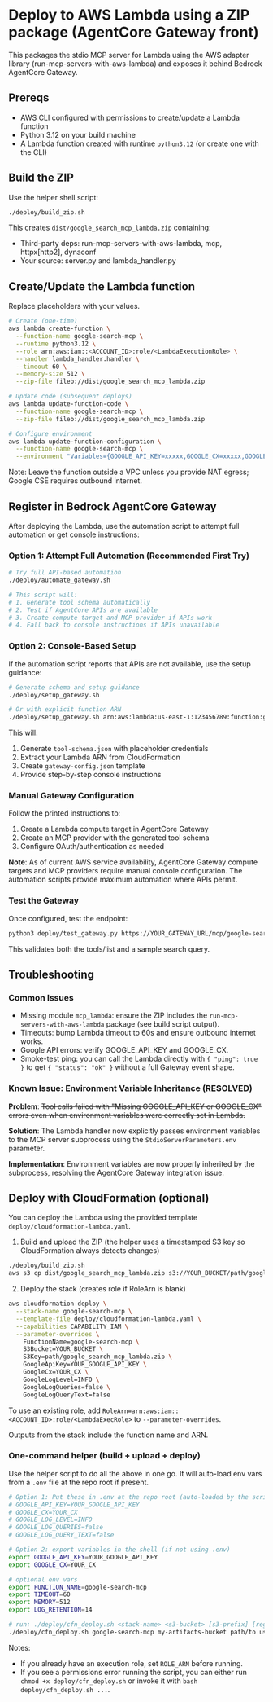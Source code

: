 # Deploy to AWS Lambda using a ZIP package (AgentCore Gateway front)

This packages the stdio MCP server for Lambda using the AWS adapter library
(run-mcp-servers-with-aws-lambda) and exposes it behind Bedrock AgentCore Gateway.

## Prereqs
- AWS CLI configured with permissions to create/update a Lambda function
- Python 3.12 on your build machine
- A Lambda function created with runtime `python3.12` (or create one with the CLI)

## Build the ZIP

Use the helper shell script:

```bash
./deploy/build_zip.sh
```

This creates `dist/google_search_mcp_lambda.zip` containing:
- Third-party deps: run-mcp-servers-with-aws-lambda, mcp, httpx[http2], dynaconf
- Your source: server.py and lambda_handler.py

## Create/Update the Lambda function

Replace placeholders with your values.

```bash
# Create (one-time)
aws lambda create-function \
  --function-name google-search-mcp \
  --runtime python3.12 \
  --role arn:aws:iam::<ACCOUNT_ID>:role/<LambdaExecutionRole> \
  --handler lambda_handler.handler \
  --timeout 60 \
  --memory-size 512 \
  --zip-file fileb://dist/google_search_mcp_lambda.zip

# Update code (subsequent deploys)
aws lambda update-function-code \
  --function-name google-search-mcp \
  --zip-file fileb://dist/google_search_mcp_lambda.zip

# Configure environment
aws lambda update-function-configuration \
  --function-name google-search-mcp \
  --environment "Variables={GOOGLE_API_KEY=xxxxx,GOOGLE_CX=xxxxx,GOOGLE_LOG_LEVEL=INFO,GOOGLE_LOG_QUERIES=true}"
```

Note: Leave the function outside a VPC unless you provide NAT egress; Google CSE requires outbound internet.

## Register in Bedrock AgentCore Gateway

After deploying the Lambda, use the automation script to attempt full automation or get console instructions:

### Option 1: Attempt Full Automation (Recommended First Try)

```bash
# Try full API-based automation
./deploy/automate_gateway.sh

# This script will:
# 1. Generate tool schema automatically
# 2. Test if AgentCore APIs are available  
# 3. Create compute target and MCP provider if APIs work
# 4. Fall back to console instructions if APIs unavailable
```

### Option 2: Console-Based Setup

If the automation script reports that APIs are not available, use the setup guidance:

```bash
# Generate schema and setup guidance
./deploy/setup_gateway.sh

# Or with explicit function ARN
./deploy/setup_gateway.sh arn:aws:lambda:us-east-1:123456789:function:google-search-mcp
```

This will:
1. Generate `tool-schema.json` with placeholder credentials
2. Extract your Lambda ARN from CloudFormation 
3. Create `gateway-config.json` template
4. Provide step-by-step console instructions

### Manual Gateway Configuration

Follow the printed instructions to:
1. Create a Lambda compute target in AgentCore Gateway
2. Create an MCP provider with the generated tool schema
3. Configure OAuth/authentication as needed

**Note**: As of current AWS service availability, AgentCore Gateway compute targets and MCP providers require manual console configuration. The automation scripts provide maximum automation where APIs permit.

### Test the Gateway

Once configured, test the endpoint:

```bash
python3 deploy/test_gateway.py https://YOUR_GATEWAY_URL/mcp/google-search-mcp client-id client-secret token-url
```

This validates both the tools/list and a sample search query.

## Troubleshooting

### Common Issues
- Missing module `mcp_lambda`: ensure the ZIP includes the `run-mcp-servers-with-aws-lambda` package (see build script output).
- Timeouts: bump Lambda timeout to 60s and ensure outbound internet works.
- Google API errors: verify GOOGLE_API_KEY and GOOGLE_CX.
- Smoke-test ping: you can call the Lambda directly with `{ "ping": true }` to get `{ "status": "ok" }` without a full Gateway event shape.

### Known Issue: Environment Variable Inheritance (RESOLVED)

**Problem**: ~~Tool calls failed with "Missing GOOGLE_API_KEY or GOOGLE_CX" errors even when environment variables were correctly set in Lambda.~~

**Solution**: The Lambda handler now explicitly passes environment variables to the MCP server subprocess using the `StdioServerParameters.env` parameter.

**Implementation**: Environment variables are now properly inherited by the subprocess, resolving the AgentCore Gateway integration issue.

## Deploy with CloudFormation (optional)

You can deploy the Lambda using the provided template `deploy/cloudformation-lambda.yaml`.

1) Build and upload the ZIP (the helper uses a timestamped S3 key so CloudFormation always detects changes)

```bash
./deploy/build_zip.sh
aws s3 cp dist/google_search_mcp_lambda.zip s3://YOUR_BUCKET/path/google_search_mcp_lambda.zip
```

2) Deploy the stack (creates role if RoleArn is blank)

```bash
aws cloudformation deploy \
  --stack-name google-search-mcp \
  --template-file deploy/cloudformation-lambda.yaml \
  --capabilities CAPABILITY_IAM \
  --parameter-overrides \
    FunctionName=google-search-mcp \
    S3Bucket=YOUR_BUCKET \
    S3Key=path/google_search_mcp_lambda.zip \
    GoogleApiKey=YOUR_GOOGLE_API_KEY \
    GoogleCx=YOUR_CX \
    GoogleLogLevel=INFO \
    GoogleLogQueries=false \
    GoogleLogQueryText=false
```

To use an existing role, add `RoleArn=arn:aws:iam::<ACCOUNT_ID>:role/<LambdaExecRole>` to `--parameter-overrides`.

Outputs from the stack include the function name and ARN.

### One-command helper (build + upload + deploy)

Use the helper script to do all the above in one go. It will auto-load env vars from a `.env` file at the repo root if present.

```bash
# Option 1: Put these in .env at the repo root (auto-loaded by the script)
# GOOGLE_API_KEY=YOUR_GOOGLE_API_KEY
# GOOGLE_CX=YOUR_CX
# GOOGLE_LOG_LEVEL=INFO
# GOOGLE_LOG_QUERIES=false
# GOOGLE_LOG_QUERY_TEXT=false

# Option 2: export variables in the shell (if not using .env)
export GOOGLE_API_KEY=YOUR_GOOGLE_API_KEY
export GOOGLE_CX=YOUR_CX

# optional env vars
export FUNCTION_NAME=google-search-mcp
export TIMEOUT=60
export MEMORY=512
export LOG_RETENTION=14

# run: ./deploy/cfn_deploy.sh <stack-name> <s3-bucket> [s3-prefix] [region]
./deploy/cfn_deploy.sh google-search-mcp my-artifacts-bucket path/to us-west-2
```

Notes:
- If you already have an execution role, set `ROLE_ARN` before running.
- If you see a permissions error running the script, you can either run `chmod +x deploy/cfn_deploy.sh` or invoke it with `bash deploy/cfn_deploy.sh ...`.
